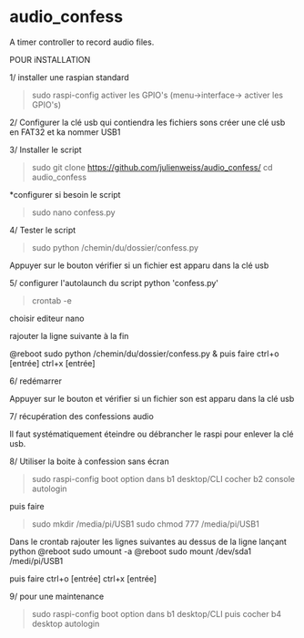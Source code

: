 # audio_confess

A timer controller to record audio files.


POUR iNSTALLATION

1/ installer une raspian standard

> sudo raspi-config
activer les GPIO's (menu->interface-> activer les GPIO's)

2/ Configurer la clé usb qui contiendra les fichiers sons
créer une clé usb en FAT32 et ka nommer USB1

3/ Installer le script
> sudo git clone https://github.com/julienweiss/audio_confess/
> cd audio_confess

*configurer si besoin le script
> sudo nano confess.py
  
 4/ Tester le script
 
 > sudo python /chemin/du/dossier/confess.py
 
 Appuyer sur le bouton
 vérifier si un fichier est apparu dans la clé usb
 
 5/ configurer l'autolaunch du script python 'confess.py'
 
 > crontab -e
 
 choisir editeur nano
 
 rajouter la ligne suivante à la fin
 
 @reboot sudo python /chemin/du/dossier/confess.py &
 puis faire ctrl+o [entrée] ctrl+x [entrée]
  
  6/ redémarrer
  
  Appuyer sur le bouton et vérifier si un fichier son est apparu dans la clé usb
  
  7/ récupération des confessions audio
  
  Il faut systématiquement éteindre ou débrancher le raspi pour enlever la clé usb.
  
  
  
  8/ Utiliser la boite à confession sans écran
  

> sudo raspi-config
boot option
dans b1 desktop/CLI 
cocher b2 console autologin

puis faire 
> sudo mkdir /media/pi/USB1
> sudo chmod 777 /media/pi/USB1

Dans le crontab rajouter les lignes suivantes au dessus de la ligne lançant python
@reboot sudo umount -a
@reboot sudo mount /dev/sda1 /medi/pi/USB1

puis faire ctrl+o [entrée] ctrl+x [entrée]




9/ pour une maintenance 

> sudo raspi-config
boot option
dans b1 desktop/CLI 
puis cocher b4 desktop autologin
  
  
